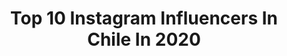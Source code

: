 ---
title: Top 10 Instagram Influencers In Chile In 2020
description: >-
  Find top Instagram influencers in Chile in 2020. Most popular hashtags: #instagramers #instagood #outfitoftheday #picoftheday.
platform: Instagram
profiles:
  - username: "romiiventura"
    fullname: >-
      Romina Constanza Ventura
    location: "Chile"
    followers: 23767
    engagement: 1033
    commentsToLikes: 0.074815
    avatar: "https://scontent-ams4-1.cdninstagram.com/v/t51.2885-19/s320x320/75305430_755950278255694_8435284849874436096_n.jpg?_nc_ht=scontent-ams4-1.cdninstagram.com&_nc_ohc=R5Zfbon2IgMAX-qgxx6&oh=d5f0752c70314970a52e5e46847130cb&oe=5E832E5C"
    verified: false
    hashtags: "#newyork, #amor, #chilenosporelmundo, #clasesonline"
  - username: "nanrodriguez.cl"
    fullname: >-
      Nan Rodríguez
    location: "Chile"
    followers: 25858
    engagement: 807
    commentsToLikes: 0.102136
    avatar: "https://scontent-amt2-1.cdninstagram.com/v/t51.2885-19/s320x320/74871087_554381945323255_3450992036059021312_n.jpg?_nc_ht=scontent-amt2-1.cdninstagram.com&_nc_ohc=lXnpXlZDkTAAX9JDwy4&oh=a967042efe1d7f0282d66b4ffd72d41c&oe=5EBAE8C8"
    verified: false
    hashtags: "#studioghubli, #31daysofhalloweenmakeup, #makeuplifestyle, #muasfam"
  - username: "pardesneakers"
    fullname: >-
      𝙎𝙣𝙠𝙧𝙝𝙙𝙨 ♥𝘾𝙤𝙪𝙥𝙡𝙚 👟
    location: "Chile"
    followers: 23627
    engagement: 1605
    commentsToLikes: 0.472921
    avatar: "https://scontent-ams4-1.cdninstagram.com/v/t51.2885-19/s320x320/71289884_702217950289183_5631892286263525376_n.jpg?_nc_ht=scontent-ams4-1.cdninstagram.com&_nc_ohc=8JsEZRmE10gAX_h7bH6&oh=9d5e6e719ca5877e96dad0bc25f928f0&oe=5EB9E8C6"
    verified: false
    hashtags: "#bestofstreetwear, #hypebae, #streetwearstyle, #outfitoftheday"
  - username: "begofsaez"
    fullname: >-
      Begoña Fernández Sáez
    location: "Chile"
    followers: 7169
    engagement: 2247
    commentsToLikes: 0.155288
    avatar: "https://scontent-amt2-1.cdninstagram.com/v/t51.2885-19/s320x320/89985082_212635686468849_3506780719181463552_n.jpg?_nc_ht=scontent-amt2-1.cdninstagram.com&_nc_ohc=5-n8GWfhQu0AX94WsFE&oh=4d178693c53d9c08ced747c54068ee64&oe=5EB8D8C8"
    verified: false
    hashtags: "#skateboarding, #girlsshredclips, #skatecrunch, #girlshredclips"
  - username: "arielholanok"
    fullname: >-
      Ariel Holan
    location: "Chile"
    followers: 50883
    engagement: 1273
    commentsToLikes: 0.083423
    avatar: "https://scontent-ams4-1.cdninstagram.com/v/t51.2885-19/s320x320/78887421_1051604595199343_8468413491701612544_n.jpg?_nc_ht=scontent-ams4-1.cdninstagram.com&_nc_ohc=i7bh7tWeM3MAX_zNxTd&oh=88da0f8fe35c66c66b5003161c34abbb&oe=5EB9F32B"
    verified: true
    hashtags: "#estoescat, #lomashockey, #hoyescat, #loscruzados"
  - username: "colovonunger_"
    fullname: >-
      C
    location: "Chile"
    followers: 2914
    engagement: 2403
    commentsToLikes: 0.123186
    avatar: "https://scontent-ams4-1.cdninstagram.com/v/t51.2885-19/s320x320/90089833_883929622123295_6355602135429677056_n.jpg?_nc_ht=scontent-ams4-1.cdninstagram.com&_nc_ohc=Jfdz8WRyekEAX8nqqV_&oh=929a86863283b3c0bcffe4e37533008a&oe=5EB9EB22"
    verified: false
    hashtags: "#glasses, #lespecs, #fashionstyle, #switzerland"
  - username: "chofirouge"
    fullname: >-
      Sofía Iglesias 👩🏻‍🦰
    location: "Chile"
    followers: 54108
    engagement: 1011
    commentsToLikes: 0.046196
    avatar: "https://scontent-amt2-1.cdninstagram.com/v/t51.2885-19/s320x320/73425462_2472252239711568_9041585694920671232_n.jpg?_nc_ht=scontent-amt2-1.cdninstagram.com&_nc_ohc=TfXTVnmu9WsAX_OPfUw&oh=034f1aefb2a6e61528c3e0cc997f5b46&oe=5EB129BC"
    verified: false
    hashtags: "#chile, #vapepics, #transition, #sanfelipechile"
  - username: "cotineja"
    fullname: >-
      c o t i
    location: "Chile"
    followers: 129787
    engagement: 1344
    commentsToLikes: 0.047437
    avatar: "https://scontent-lhr8-1.cdninstagram.com/v/t51.2885-19/s320x320/83118378_241524483521050_1256804140588204032_n.jpg?_nc_ht=scontent-lhr8-1.cdninstagram.com&_nc_ohc=-Pum_P-DHV0AX92v5ut&oh=aa41576bd30071429ce00353fbffa47d&oe=5EB8F6FE"
    verified: false
    hashtags: "#adidassuperstar, #changeisateamsport, #coronalook, #creandoconadidas"
  - username: "rachelcolinas"
    fullname: >-
      Raquel Fernandez Colinas
    location: "Chile"
    followers: 3220
    engagement: 2585
    commentsToLikes: 0.444924
    avatar: "https://scontent-lhr8-1.cdninstagram.com/v/t51.2885-19/s320x320/80615551_2084439461658590_2815782491992883200_n.jpg?_nc_ht=scontent-lhr8-1.cdninstagram.com&_nc_ohc=tt087CpqZz4AX-6eUrS&oh=7b1abae1aeecc95191979001781347e0&oe=5EBC0050"
    verified: false
    hashtags: "#style, #outfitoftheday, #oitfitideas, #styleinspo"
  - username: "juanmozol"
    fullname: >-
      Juan Esteban Mozó
    location: "Chile"
    followers: 2338
    engagement: 2847
    commentsToLikes: 0.138718
    avatar: "https://scontent-lhr8-1.cdninstagram.com/v/t51.2885-19/s320x320/92356879_3064218693598981_7273138794897866752_n.jpg?_nc_ht=scontent-lhr8-1.cdninstagram.com&_nc_ohc=uK5fmRLA37EAX88pnvP&oh=8cb1f48459bf9d07ddd30363f8fc1d91&oe=5EBAC237"
    verified: false
    hashtags: "#kleancolor, #party, #cuarentena, #fakesmiles"
---